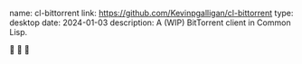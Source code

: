 name: cl-bittorrent
link: https://github.com/Kevinpgalligan/cl-bittorrent
type: desktop
date: 2024-01-03
description: A (WIP) BitTorrent client in Common Lisp.

🚧 🚧 🚧
